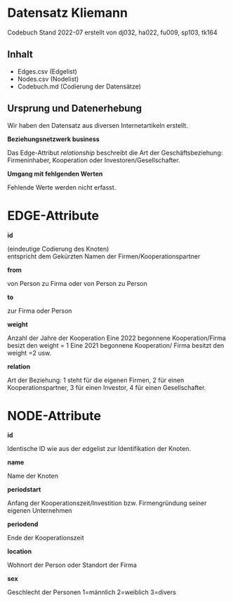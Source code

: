 # Datensatz Kliemann #
Codebuch Stand 2022-07
erstellt von dj032, ha022, fu009, sp103, tk164 

## Inhalt

- Edges.csv (Edgelist)
- Nodes.csv (Nodelist)
- Codebuch.md (Codierung der Datensätze)

## Ursprung und Datenerhebung

Wir haben den Datensatz aus diversen Internetartikeln erstellt.

  
**Beziehungsnetzwerk business** 

Das Edge-Attribut *relationship* beschreibt die Art der Geschäftsbeziehung: Firmeninhaber, Kooperation oder Investoren/Gesellschafter.



**Umgang mit fehlgenden Werten**

Fehlende Werte werden nicht erfasst.

# EDGE-Attribute

**id**  

(eindeutige Codierung des Knoten)   
entspricht dem Gekürzten Namen der Firmen/Kooperationspartner 

**from**

von Person zu Firma oder von Person zu Person

**to**

zur Firma oder Person

**weight**  

Anzahl der Jahre der Kooperation
Eine 2022 begonnene Kooperation/Firma besizt den weight = 1
Eine 2021 begonnene Kooperation/ Firma besitzt den weight =2
usw.

**relation**

Art der Beziehung:
1 steht für die eigenen Firmen, 2 für einen Kooperationspartner, 3 für einen Investor, 4 für einen Gesellschafter.


# NODE-Attribute  
  
**id**  

Identische ID wie aus der edgelist zur Identifikation der Knoten. 

**name**

Name der Knoten

**periodstart**

Anfang der Kooperationszeit/Investition bzw. Firmengründung seiner eigenen Unternehmen

**periodend**

Ende der Kooperationszeit

**location**

Wohnort der Person oder Standort der Firma

**sex**

Geschlecht der Personen
1=männlich
2=weiblich
3=divers

##
